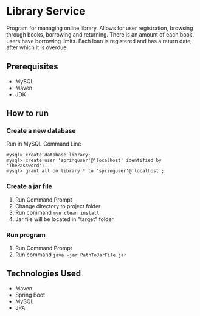 # Library Service
Program for managing online library.
Allows for user registration, browsing through books, borrowing and returning. There is an amount of each book, users have borrowing limits. Each loan is registered and has a return date, after which it is overdue.

## Prerequisites
* MySQL
* Maven
* JDK

## How to run
### Create a new database
Run in MySQL Command Line
```
mysql> create database library;
mysql> create user 'springuser'@'localhost' identified by 'ThePassword';
mysql> grant all on library.* to 'springuser'@'localhost';
```
### Create a jar file
1. Run Command Prompt
2. Change directory to project folder
3. Run command ```mvn clean install```
4. Jar file will be located in "target" folder

### Run program
1. Run Command Prompt
2. Run command ```java -jar PathToJarFile.jar```

## Technologies Used
* Maven
* Spring Boot
* MySQL
* JPA
